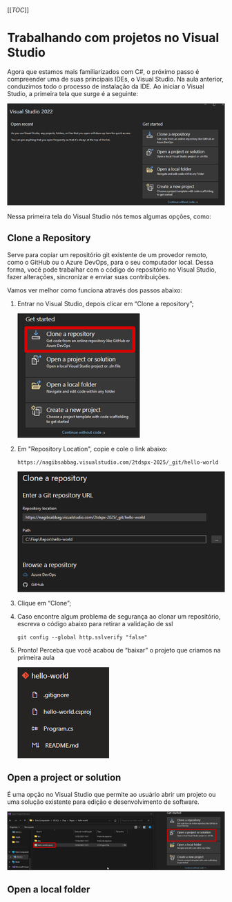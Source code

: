 [[_TOC_]]

# Trabalhando com projetos no Visual Studio

Agora que estamos mais familiarizados com C#, o próximo passo é compreender uma de suas principais IDEs, o Visual Studio. Na aula anterior, conduzimos todo o processo de instalação da IDE. Ao iniciar o Visual Studio, a primeira tela que surge é a seguinte:

![image.png](/.attachments/image-53435c8e-b4f4-4606-986d-e8828b56befe.png)

Nessa primeira tela do Visual Studio nós temos algumas opções, como:

## Clone a Repository

Serve para copiar um repositório git existente de um provedor remoto, como o GitHub ou o Azure DevOps, para o seu computador local. Dessa forma, você pode trabalhar com o código do repositório no Visual Studio, fazer alterações, sincronizar e enviar suas contribuições.

Vamos ver melhor como funciona através dos passos abaixo:
  
1. Entrar no Visual Studio, depois clicar em “Clone a repository”;

   ![image.png](/.attachments/image-8c862d96-bfd6-45d1-85e5-d5ab4fe71319.png)

2. Em "Repository Location", copie e cole o link abaixo:

   ```git
   https://nagibsabbag.visualstudio.com/2tdspx-2025/_git/hello-world
   ```

   ![image.png](/.attachments/image-7c20b1dd-f81c-47f2-ba44-c5fb3c564203.png)
   
3. Clique em “Clone”;

4. Caso encontre algum problema de segurança ao clonar um repositório, escreva o código abaixo para retirar a validação de ssl

   ```git
   git config --global http.sslverify "false"
   ```

5. Pronto! Perceba que você acabou de “baixar” o projeto que criamos na primeira aula

   ![image.png](/.attachments/image-f99d34d7-081a-4439-b017-9cab66ebe4fe.png)

## Open a project or solution

É uma opção no Visual Studio que permite ao usuário abrir um projeto ou uma solução existente para edição e desenvolvimento de software.

![image.png](/.attachments/image-515f0574-e98b-4206-9806-e7c8e9e57e13.png)

## Open a local folder

